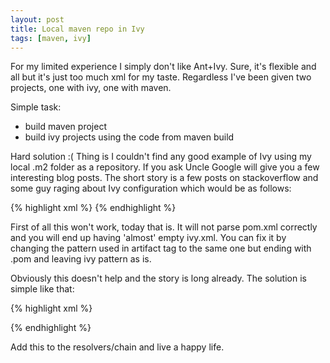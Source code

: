 ```yaml
---
layout: post
title: Local maven repo in Ivy
tags: [maven, ivy]
---
```


For my limited experience I simply don't like Ant+Ivy. Sure, it's flexible and all but it's just too much xml for my
taste. Regardless I've been given two projects, one with ivy, one with maven.

Simple task:

* build maven project
* build ivy projects using the code from maven build

Hard solution :( Thing is I couldn't find any good example of Ivy using my local .m2 folder as a repository. If you
ask Uncle Google will give you a few interesting blog posts. The short story is a few posts on stackoverflow and some
guy raging about Ivy configuration which would be as follows:

{% highlight xml %}
<ivysettings>
    <settings defaultResolver="default"/>
    <property name="m2-pattern" value="${user.home}/.m2/repository/[organisation]/[module]/[revision]/[module]-[revision](-[classifier]).[ext]" override="false" />
    <resolvers>
        <chain name="default">
            <filesystem name="local-maven2" m2compatible="true" >
                <artifact pattern="${m2-pattern}"/>
                <ivy pattern="${m2-pattern}"/>
            </filesystem>
            <ibiblio name="central" m2compatible="true"/>
        </chain>
    </resolvers>
</ivysettings>
{% endhighlight %}

First of all this won't work, today that is. It will not parse pom.xml correctly and you will end up having 'almost'
empty ivy.xml. You can fix it by changing the pattern used in artifact tag to the same one but ending with .pom and
leaving ivy pattern as is.

Obviously this doesn't help and the story is long already. The solution is simple like that:

{% highlight xml %}
<!-- for getting stuff -->
<ibiblio name="local-m2" m2compatible="true" root="file://${user.home}/.m2/repository/" changingPattern=".*SNAPSHOT">
<!-- for putting stuff -->
<filesystem name="local-m2-publish" m2compatible="true">
      <artifact pattern="${user.home}/.m2/repository/[organisation]/[module]/[revision]/[artifact]-[revision](-[classifier]).[ext]"/>
</filesystem>
{% endhighlight %}

Add this to the resolvers/chain and live a happy life.